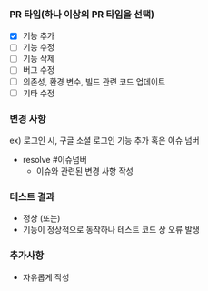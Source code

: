 ### PR 타입(하나 이상의 PR 타입을 선택)
- [x] 기능 추가   
- [ ] 기능 수정   
- [ ] 기능 삭제   
- [ ] 버그 수정   
- [ ] 의존성, 환경 변수, 빌드 관련 코드 업데이트
- [ ] 기타 수정

### 변경 사항
ex) 로그인 시, 구글 소셜 로그인 기능 추가 혹은 이슈 넘버
- resolve #이슈넘버
  - 이슈와 관련된 변경 사항 작성

### 테스트 결과
- 정상 (또는)
- 기능이 정상적으로 동작하나 테스트 코드 상 오류 발생

### 추가사항
- 자유롭게 작성
